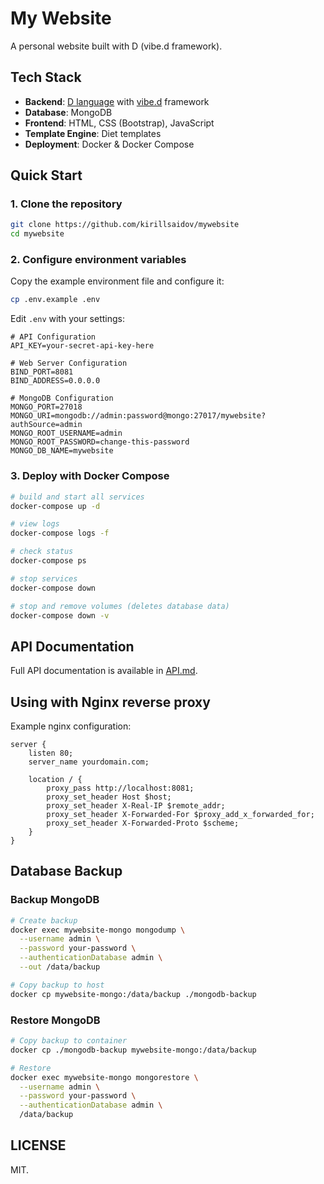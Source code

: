 # My Website

A personal website built with D (vibe.d framework).

## Tech Stack

- **Backend**: [D language](https://dlang.org/) with [vibe.d](https://github.com/vibe-d/vibe.d) framework
- **Database**: MongoDB
- **Frontend**: HTML, CSS (Bootstrap), JavaScript
- **Template Engine**: Diet templates
- **Deployment**: Docker & Docker Compose

## Quick Start

### 1. Clone the repository

```bash
git clone https://github.com/kirillsaidov/mywebsite
cd mywebsite
```

### 2. Configure environment variables

Copy the example environment file and configure it:

```bash
cp .env.example .env
```

Edit `.env` with your settings:

```env
# API Configuration
API_KEY=your-secret-api-key-here

# Web Server Configuration
BIND_PORT=8081
BIND_ADDRESS=0.0.0.0

# MongoDB Configuration
MONGO_PORT=27018
MONGO_URI=mongodb://admin:password@mongo:27017/mywebsite?authSource=admin
MONGO_ROOT_USERNAME=admin
MONGO_ROOT_PASSWORD=change-this-password
MONGO_DB_NAME=mywebsite
```

### 3. Deploy with Docker Compose

```bash
# build and start all services
docker-compose up -d

# view logs
docker-compose logs -f

# check status
docker-compose ps

# stop services
docker-compose down

# stop and remove volumes (deletes database data)
docker-compose down -v
```

## API Documentation

Full API documentation is available in [API.md](API.md).

## Using with Nginx reverse proxy

Example nginx configuration:

```nginx
server {
    listen 80;
    server_name yourdomain.com;

    location / {
        proxy_pass http://localhost:8081;
        proxy_set_header Host $host;
        proxy_set_header X-Real-IP $remote_addr;
        proxy_set_header X-Forwarded-For $proxy_add_x_forwarded_for;
        proxy_set_header X-Forwarded-Proto $scheme;
    }
}
```

## Database Backup

### Backup MongoDB

```bash
# Create backup
docker exec mywebsite-mongo mongodump \
  --username admin \
  --password your-password \
  --authenticationDatabase admin \
  --out /data/backup

# Copy backup to host
docker cp mywebsite-mongo:/data/backup ./mongodb-backup
```

### Restore MongoDB

```bash
# Copy backup to container
docker cp ./mongodb-backup mywebsite-mongo:/data/backup

# Restore
docker exec mywebsite-mongo mongorestore \
  --username admin \
  --password your-password \
  --authenticationDatabase admin \
  /data/backup
```

## LICENSE
MIT.

